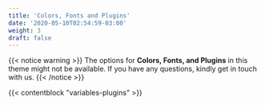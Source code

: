 ```yaml
---
title: 'Colors, Fonts and Plugins'
date: '2020-05-10T02:54:59-03:00'
weight: 3
draft: false
---
```


{{< notice warning >}}
The options for **Colors, Fonts, and Plugins** in this theme might not be available. If you have any questions, kindly get in touch with us.
{{< /notice >}}

{{< contentblock "variables-plugins" >}}